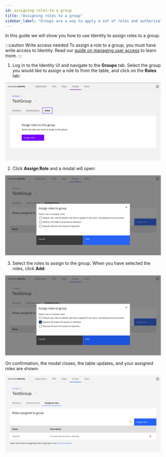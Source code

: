 ```yaml
---
id: assigning-roles-to-a-group
title: "Assigning roles to a group"
sidebar_label: "Groups are a way to apply a set of roles and authorizations to users. Use Identity to assign roles to a group."
---
```


In this guide we will show you how to use Identity to assign roles to a group.

:::caution Write access needed
To assign a role to a group, you must have write access to Identity.
Read our [guide on managing user access](../managing-user-access.md) to learn more.
:::

1. Log in to the Identity UI and navigate to the **Groups** tab. Select the group you would like to assign a role to from the table, and click on the **Roles** tab:

![assign-role-to-group-tab](../img/assign-role-to-group-tab.png)

2. Click **Assign Role** and a modal will open:

![assign-role-to-group-modal-1](../img/assign-role-to-group-modal-1.png)

3. Select the roles to assign to the group. When you have selected the roles, click **Add**:

![assign-role-to-group-modal-2](../img/assign-role-to-group-modal-2.png)

On confirmation, the modal closes, the table updates, and your assigned roles are shown:

![assign-role-to-group-refreshed-table](../img/assign-role-to-group-refreshed-table.png)
